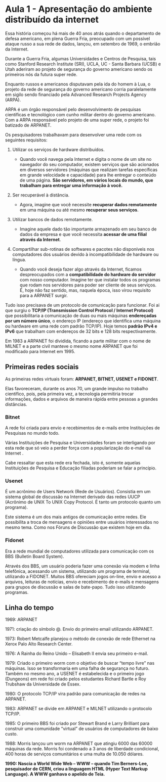 # Aula 1 - Apresentação do ambiente distribuído da internet 

 

 

Essa história começou há mais de 40 anos atrás quando o departamento de defesa americano, em plena Guerra Fria, preocupado com um possível ataque russo a sua rede de dados,  lançou, em setembro de 1969, o embrião da Internet. 

 
 

Durante a Guerra Fria, algumas Universidades e Centros de Pesquisa, tais como Stanford Research Institute (SRI), UCLA, UC - Santa Barbara (UCSB) e Utah aderiram ao projeto de segurança do governo americano sendo os primeiros nós da futura super rede.  

 
 

Enquanto russos e americanos disputavam pela ida do homem à Lua, o projeto da rede de segurança do governo americano corria paralelamente em sigilo sendo financiado pela Advanced Research Projects Agency (ARPA). 

 
 

ARPA é um órgão responsável pelo desenvolvimento de pesquisas científicas e tecnológico com cunho militar dentro do governo americano.  Com a ARPA responsável pelo projeto de uma super rede, o projeto foi batizado de ARPANET.  

 
 

Os pesquisadores trabalhavam para desenvolver uma rede com os seguintes requisitos: 

 
 

1. Utilizar os serviços de hardware distribuídos. 

     - Quando você  navega pela Internet e digita o nome de um site no navegador do seu computador, existem serviços que são acionados em diversos servidores           (máquinas que realizam tarefas específicas em grande velocidade e capacidade) para lhe entregar o conteúdo de uma página. **São servidores, em vários locais       do mundo, que trabalham para entregar uma informação à você.** 

2. Ser recuperável à distância. 

     - Agora, imagine que você necessite **recuperar dados remotamente** em uma máquina ou até mesmo **recuperar seus serviços**. 

3. Utilizar bancos de dados remotamente. 

     - Imagine aquele dado tão importante armazenado em seu banco de dados da empresa e que você necessita **acessar de uma filial através da Internet**.  

4. Compartilhar sub-rotinas de softwares e pacotes não disponíveis nos computadores dos usuários devido à incompatibilidade de hardware ou língua. 

     - Quando você deseja fazer algo através da Internet, ficamos despreocupados com a **compatibilidade do hardware do servidor** com nosso computador. Imagine          ter que instalar todos os programas que rodam nos servidores para poder ser cliente de seus serviços. É, hoje não faz sentido, mas, naquela época, isso            virou requisito para a ARPANET surgir. 

 

 Tudo isso precisava de um protocolo de comunicação para funcionar. Foi ai que surgiu o **TCP/IP (Transmission Control Protocol / Internet Protocol)** que possibilitaria a comunicação de duas ou mais máquinas **endereçadas por um número único**, o endereço IP (endereço que identifica uma máquina ou hardware em uma rede com padrão TCP/IP). Hoje temos **padrão IPv4 e IPv6** que trabalham com endereços de 32 bits e 128 bits respectivamente. 

 

 

Em 1983 a ARPANET foi dividida, ficando a parte militar com o nome de MILNET e a parte civil manteve o mesmo nome ARPANET que foi modificado para Internet em 1995.  

 

 

## Primeiras redes sociais 

 
 

As primeiras redes virtuais foram: **ARPANET, BITNET, USENET e FIDONET**. 

  

Elas favoreceram, durante os anos 70, um grande impulso no trabalho científico, pois, pela primeira vez, a tecnologia permitiria trocar informações, dados e arquivos de maneira rápida entre pessoas a grandes distâncias. 

 
 

### Bitnet 

 

 

A rede foi criada para envio e recebimentos de e-mails entre Instituições de Pesquisas no mundo todo. 

 
 

Várias Instituições de Pesquisa e Universidades foram se  interligando por esta rede que só veio a perder força com a popularização do e-mail via Internet .   

  

Cabe ressaltar que esta rede era fechada, isto é, somente aquelas Instituições de Pesquisa e Educação filiadas poderiam se falar a princípio. 

 
 

### Usenet 

 
 

É um acrônimo de Users Network (Rede de Usuários). Consistia em um sistema global de discussão na Internet derivado das redes UUCP (Acrônimo de UNIX To UNIX Copy Protocol. É tanto um protocolo quanto um programa). 

 
 

Este sistema é um dos mais antigos de comunicação entre redes. Ele possibilita a troca de mensagens e opiniões entre usuários interessados no mesmo tema. Como nos Fóruns de Discussão que existem hoje em dia. 

 
 

### Fidonet 

 
 

Era a rede mundial de computadores utilizada para comunicação com os BBS (Bulletin Board System). 

 
 

Através dos BBS, um usuário poderia fazer uma conexão via modem e linha telefônica, acessando um sistema, utilizando um programa de terminal, utilizando a FIDONET.  Muitos BBS ofereciam jogos on-line, envio e acesso a arquivos, leituras de notícias, envio e recebimento de e-mails e mensagens para grupos de discussão e salas de bate-papo. Tudo isso utilizando programas. 

 
 

## Linha do tempo 

 
 

1969: ARPANET 

 
 

1971: criação do símbolo @. Envio do primeiro email utilizando ARPANET. 

 
 

1973: Robert Metcalfe planejou o método de conexão de rede Ethernet na Xerox Palo Alto Research Center. 

 
 

1976: A Rainha do Reino Unido – Elisabeth II envia seu primeiro e-mail. 

 
 

1979: Criado o primeiro worm com o objetivo de buscar “tempo livre” nas máquinas. Isso se transformaria em uma falha de segurança no futuro. Também no mesmo ano, a USENET é estabelecida e o primeiro jogo (Dungeons) em rede foi criado pelos estudantes Richard Bartle e Roy Trubshaw da Universidade de Essex. 

 
 

1980: O protocolo TCP/IP vira padrão para comunicação de redes na ARPANET. 

 
 

1983: ARPANET se divide em ARPANET e MILNET utilizando o protocolo TCP/IP. 

 
 

1985: O primeiro BBS foi criado por Stewart Brand e Larry Brilliant para construir uma comunidade “virtual” de usuários de computadores de baixo custo. 

 
 

1988: Morris lançou um worm na ARPANET que atingiu 6000 das 60000 máquinas da rede. Morris foi condenado a 3 anos de liberdade condicional, 400 horas de serviços comunitários e uma multa de 10.050 dólares. 

 
 

**1990: Nascia a World Wide Web – WWW – quando Tim Berners-Lee, pesquisador de CERN, criou a linguagem HTML (Hyper Text Markup Language). A WWW ganhava o apelido de Teia.** 
